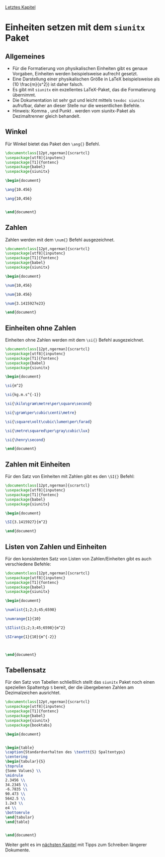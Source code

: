 [Letztes Kapitel](Kapitel11.md)

# Einheiten setzen mit dem ``siunitx`` Paket

## Allgemeines

* Für die Formatierung von physikalischen Einheiten gibt es genaue Vorgaben, Einheiten werden beispielsweise aufrecht gesetzt.
* Eine Darstellung einer physikalischen Größe in LaTeX beispielsweise als \(10 \frac{m}{s^2}\) ist daher falsch.
* Es gibt mit ``siunitx`` ein exzellentes LaTeX-Paket, das die Formatierung übernimmt. 
* Die Dokumentation ist sehr gut und leicht mittels ``texdoc siunitx`` aufrufbar, daher an dieser Stelle nur die wesentlichen Befehle.
* Hinweis: Komma , und Punkt . werden vom siunitx-Paket als Dezimaltrenner gleich behandelt.


## Winkel 

Für Winkel bietet das Paket den ``\ang{}`` Befehl.

```latex
\documentclass[12pt,ngerman]{scrartcl}
\usepackage[utf8]{inputenc}
\usepackage[T1]{fontenc}
\usepackage{babel}
\usepackage{siunitx}

\begin{document}

\ang{10.456}

\ang{10,456}


\end{document}
```

## Zahlen


Zahlen werden mit dem ``\num{}`` Befehl ausgezeichnet.

```latex
\documentclass[12pt,ngerman]{scrartcl}
\usepackage[utf8]{inputenc}
\usepackage[T1]{fontenc}
\usepackage{babel}
\usepackage{siunitx}

\begin{document}

\num{10,456}

\num{10.456}

\num{3.1415927e23}

\end{document}
```
## Einheiten ohne Zahlen


Einheiten ohne Zahlen werden mit dem ``\si{}`` Befehl ausgezeichnet.

```latex
\documentclass[12pt,ngerman]{scrartcl}
\usepackage[utf8]{inputenc}
\usepackage[T1]{fontenc}
\usepackage{babel}
\usepackage{siunitx}

\begin{document}

\si{m^2}

\si{kg.m.s^{-1}}

\si{\kilo\gram\metre\per\square\second} 

\si{\gram\per\cubic\centi\metre} 

\si{\square\volt\cubic\lumen\per\farad}

\si{\metre\squared\per\gray\cubic\lux}

\si{\henry\second}

\end{document}
```

## Zahlen mit Einheiten

Für den Satz von Einheiten mit Zahlen gibt es den  ``\SI{}`` Befehl:

```latex
\documentclass[12pt,ngerman]{scrartcl}
\usepackage[utf8]{inputenc}
\usepackage[T1]{fontenc}
\usepackage{babel}
\usepackage{siunitx}

\begin{document}

\SI{3.1415927}{m^2}

\end{document}
```


## Listen von Zahlen und Einheiten

Für den konsistenten Satz von Listen von Zahlen/Einheiten gibt es auch verschiedene Befehle:


```latex
\documentclass[12pt,ngerman]{scrartcl}
\usepackage[utf8]{inputenc}
\usepackage[T1]{fontenc}
\usepackage{babel}
\usepackage{siunitx}

\begin{document}

\numlist{1;2;3;45;6598}

\numrange{1}{10}

\SIlist{1;2;3;45;6598}{m^2}

\SIrange{1}{10}{m^{-2}}



\end{document}
```

## Tabellensatz 

Für den Satz von Tabellen schließlich stellt das ``siunitx`` Paket noch einen speziellen Spaltentyp ``S`` bereit, der die übergebenen Zahlen am Dezimalzeichen ausrichtet.

```latex
\documentclass[12pt,ngerman]{scrartcl}
\usepackage[utf8]{inputenc}
\usepackage[T1]{fontenc}
\usepackage{babel}
\usepackage{siunitx}
\usepackage{booktabs}

\begin{document}


\begin{table}
\caption{Standardverhalten des \texttt{S} Spaltentyps}
\centering
\begin{tabular}{S}
\toprule
{Some Values} \\
\midrule
2.3456 \\
34.2345 \\
-6.7835 \\
90.473 \\
5642.5 \\
1.2e3 \\
e4 \\
\bottomrule
\end{tabular}
\end{table}


\end{document}
```


Weiter geht es im [nächsten Kapitel](Kapitel13.md) mit Tipps zum Schreiben längerer Dokumente.